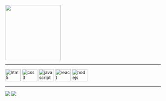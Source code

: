 <div>
  <img height="180em" src="https://github-readme-stats.vercel.app/api/top-langs/?username=murilothom&layout=compact&theme=dark"/>
</div>

<hr>

<div style="display: inline-block">
  <img aling="center" alt="html5" height="40" width="50" src="https://cdn.jsdelivr.net/gh/devicons/devicon/icons/html5/html5-original.svg"/>
  <img aling="center" alt="css3" height="40" width="50" src="https://cdn.jsdelivr.net/gh/devicons/devicon/icons/css3/css3-original.svg"/>
  <img aling="center" alt="javascript" height="40" width="50" src="https://cdn.jsdelivr.net/gh/devicons/devicon/icons/javascript/javascript-original.svg"/>
  <img aling="center" alt="react" height="40" width="50" src="https://cdn.jsdelivr.net/gh/devicons/devicon/icons/react/react-original.svg"/>
  <img aling="center" alt="nodejs" height="40" width="50" src="https://cdn.jsdelivr.net/gh/devicons/devicon/icons/nodejs/nodejs-original.svg"/>
</div>

<hr>

<a href="https://www.linkedin.com/in/murilothom/" target="_blank"><img src="https://img.shields.io/badge/LinkedIn-0077B5?style=for-the-badge&logo=linkedin&logoColor=white" target="_blank"></a>
<a href="mailto:murilothom.2002@hotmail.com" target="_blank"><img src="https://img.shields.io/badge/Microsoft_Outlook-0078D4?style=for-the-badge&logo=microsoft-outlook&logoColor=white" target="_blank"></a>
